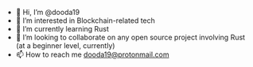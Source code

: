 - 👋 Hi, I’m @dooda19
- 👀 I’m interested in Blockchain-related tech
- 🌱 I’m currently learning Rust
- 💞️ I’m looking to collaborate on any open source project involving Rust (at a beginner level, currently)
- 📫 How to reach me dooda19@protonmail.com

<!---
dooda19/dooda19 is a ✨ special ✨ repository because its `README.md` (this file) appears on your GitHub profile.
You can click the Preview link to take a look at your changes.
--->
